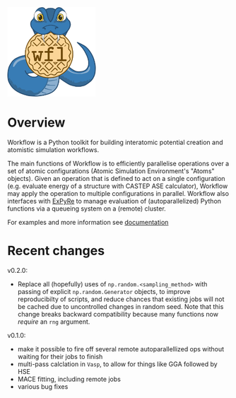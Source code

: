 <img src="docs/wf_logo_final.png" width=200>

# Overview

Workflow is a Python toolkit for building interatomic potential creation and atomistic simulation workflows. 

The main functions of Workflow is to efficiently parallelise operations over a set of atomic configurations (Atomic Simulation Environment's "Atoms" objects). Given an operation that is defined to act on a single configuration (e.g. evaluate energy of a structure with CASTEP ASE calculator), Workflow may apply the operation to multiple configurations in parallel. Workflow also interfaces with [ExPyRe](https://github.com/libAtoms/ExPyRe/tree/main/expyre) to manage evaluation of (autoparallelized) Python functions via a queueing system on a (remote) cluster. 

For examples and more information see [documentation](https://libatoms.github.io/workflow/)


# Recent changes

v0.2.0:

- Replace all (hopefully) uses of `np.random.<sampling_method>` with passing of explicit `np.random.Generator` objects, to improve reproducibilty of scripts, and reduce chances that existing jobs will not be cached due to uncontrolled changes in random seed.  Note that this change breaks backward compatibility because many functions now _require_ an `rng` argument.

v0.1.0:

- make it possible to fire off several remote autoparallellized ops without waiting for their jobs to finish
- multi-pass calclation in `Vasp`, to allow for things like GGA followed by HSE
- MACE fitting, including remote jobs
- various bug fixes
